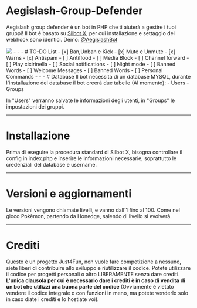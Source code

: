 # Aegislash-Group-Defender
Aegislash group defender è un bot in PHP che ti aiuterà a gestire i tuoi gruppi! Il bot è basato su <a href="https://github.com/SilverOS/Silbot-Webhook/tree/Silbot-X">Silbot X</a>, per cui installazione e settaggio del webhook sono identici.
Demo:  <a href="https://t.me/AegislashBot">@AegislashBot</a>

<img src="https://i.ibb.co/5sYngjN/aegislash.jpg" />
- - -
# TO-DO List
- [x] Ban,Unban e Kick
- [x] Mute e Unmute
- [x] Warns
- [x] Antispam
- [ ] Antiflood
- [ ] Media Block
- [ ] Channel forward
- [ ] Play cicirinella
- [ ] Social notifications
- [ ] Night mode
- [ ] Banned Words
- [ ] Welcome Messages
- [ ] Banned Words
- [ ] Personal Commands
- - -
# Database
Il bot necessita di un database MYSQL, durante l'installazione del database il bot creerà due tabelle (Al momento):
- Users
- Groups

In "Users" verranno salvate le informazioni degli utenti, in "Groups" le impostazioni dei gruppi.
- - -
# Installazione
Prima di eseguire la procedura standard di Silbot X, bisogna controllare il config in index.php e inserire le informazioni necessarie, soprattutto le credenziali del database e username.
- - -
# Versioni e aggiornamenti
Le versioni vengono chiamate livelli, e vanno dall'1 fino al 100.
Come nel gioco Pokèmon, partendo da Honedge, salendo di livello si evolverà.
- - -
# Crediti
Questo è un progetto Just4Fun, non vuole fare competizione a nessuno, siete liberi di contribuire allo sviluppo e riutilizzare il codice.
Potete utilizzare il codice per progetti personali o altro LIBERAMENTE senza dare crediti.
<b>L'unica clausola per cui è necessario dare i crediti è in caso di vendita di un bot che utilizzi una buona parte del codice</b> (Ovviamente è vietato vendere il codice integrale o con funzioni in meno, ma potete venderlo solo in caso diate i crediti e lo hostiate voi).

